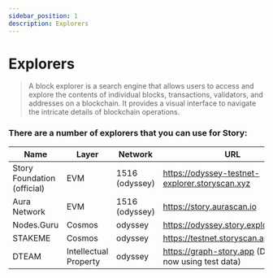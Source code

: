 ```yaml
---
sidebar_position: 1
description: Explorers
---
```


# Explorers

> A block explorer is a search engine that allows users to access and explore the contents of individual blocks, transactions, validators, and addresses on a blockchain. It provides a visual interface to navigate the intricate details of blockchain operations.

### There are a number of explorers that you can use for Story:

| Name | Layer | Network | URL |
| --- | --- | --- | --- |
| Story Foundation (official) | EVM | 1516 (odyssey) | https://odyssey-testnet-explorer.storyscan.xyz |
| Aura Network | EVM | 1516 (odyssey) | https://story.aurascan.io |
| Nodes.Guru | Cosmos | odyssey | https://odyssey.story.explorers.guru |
| STAKEME | Cosmos | odyssey | https://testnet.storyscan.app |
| DTEAM | Intellectual Property | odyssey | https://graph-story.app (Demo, now using test data) |
